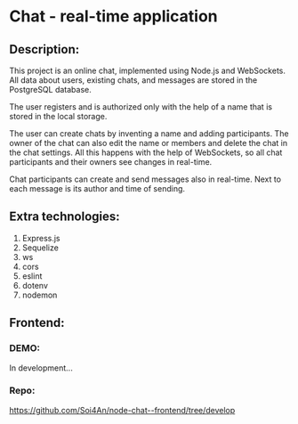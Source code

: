 # Chat - real-time application

## Description:
This project is an online chat, implemented using Node.js and WebSockets. All data about users, existing chats, and messages are stored in the PostgreSQL database.

The user registers and is authorized only with the help of a name that is stored in the local storage.

The user can create chats by inventing a name and adding participants. The owner of the chat can also edit the name or members and delete the chat in the chat settings. All this happens with the help of WebSockets, so all chat participants and their owners see changes in real-time.

Chat participants can create and send messages also in real-time. Next to each message is its author and time of sending.

## Extra technologies:
1) Express.js
2) Sequelize
3) ws
4) cors
5) eslint
6) dotenv
7) nodemon

## Frontend:
### DEMO:
In development...

### Repo:
https://github.com/Soi4An/node-chat--frontend/tree/develop
